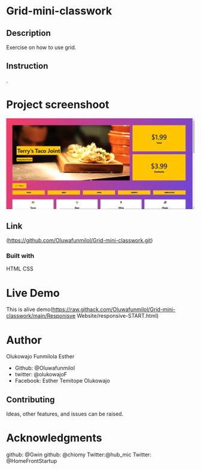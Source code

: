 # Grid-mini-classwork

## Description
Exercise on how to use grid.

## Instruction
. 

# Project screenshoot
![This is an alt text](/assets/images/screenshot.PNG "This is a sample logo")

## Link
(https://github.com/Oluwafunmilol/Grid-mini-classwork.git)

### Built with
HTML
CSS

# Live Demo
This is alive demo(https://raw.githack.com/Oluwafunmilol/Grid-mini-classwork/main/Responisve Website/responsive-START.html)

# Author
Olukowajo Funmilola Esther


* Github: @Oluwafunmilol
* twitter: @olukowajoF
* Facebook: Esther Temitope Olukowajo

## Contributing
Ideas, other features, and issues can be raised.

# Acknowledgments
github: @Gwin
github: @chiomy
Twitter:@hub_mic
Twitter: @HomeFrontStartup






